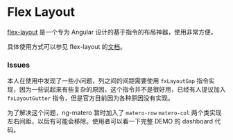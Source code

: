 # Flex Layout

[flex-layout](https://github.com/angular/flex-layout) 是一个专为 Angular 设计的基于指令的布局神器，使用非常方便。

具体使用方式可以参见 flex-layout 的[文档](https://github.com/angular/flex-layout/wiki)。

### Issues

本人在使用中发现了一些小问题，列之间的间距需要使用 `fxLayoutGap` 指令实现，因为一些说起来有些复杂的原因，这个指令并不是很好用，已经有人提议加入 `fxLayoutGutter` 指令，但是官方目前因为各种原因没有实现。

为了解决这个问题，ng-matero 暂时加入了 `matero-row` `matero-col` 两个类实现左右间距，以后有可能会移除。使用者可以看一下完整 DEMO 的 dashboard 代码。

